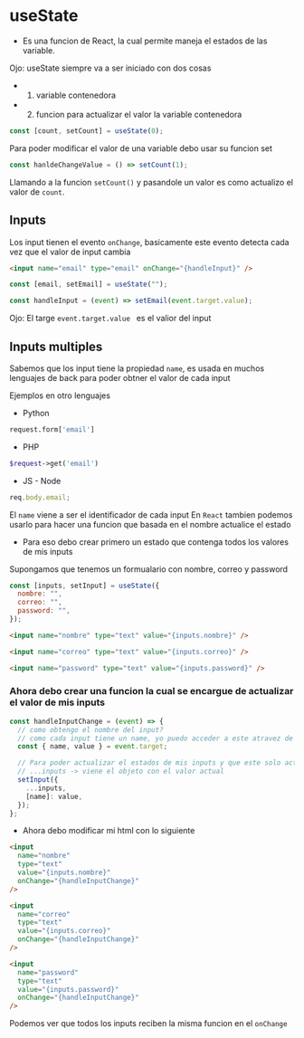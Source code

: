 # useState

- Es una funcion de React, la cual permite maneja el estados de las variable.

Ojo:
useState siempre va a ser iniciado con dos cosas

- 1. variable contenedora
- 2. funcion para actualizar el valor la variable contenedora

```jsx
const [count, setCount] = useState(0);
```

Para poder modificar el valor de una variable debo usar su funcion set

```jsx
const hanldeChangeValue = () => setCount(1);
```

Llamando a la funcion `setCount()` y pasandole un valor es como actualizo el valor de `count`.

## Inputs

Los input tienen el evento `onChange`, basicamente este evento detecta cada vez que el valor de input cambia

```html
<input name="email" type="email" onChange="{handleInput}" />
```

```jsx
const [email, setEmail] = useState("");

const handleInput = (event) => setEmail(event.target.value);
```

Ojo: El targe `event.target.value ` es el valior del input

## Inputs multiples

Sabemos que los input tiene la propiedad `name`, es usada en muchos lenguajes de back para poder obtner el valor de cada input

Ejemplos en otro lenguajes

- Python

```python
request.form['email']
```

- PHP

```php
$request->get('email')
```

- JS - Node

```js
req.body.email;
```

El `name` viene a ser el identificador de cada input
En `React` tambien podemos usarlo para hacer una funcion que basada en el nombre actualice el estado

- Para eso debo crear primero un estado que contenga todos los valores de mis inputs

Supongamos que tenemos un formualario con nombre, correo y password

```jsx
const [inputs, setInput] = useState({
  nombre: "",
  correo: "",
  password: "",
});
```

```html
<input name="nombre" type="text" value="{inputs.nombre}" />

<input name="correo" type="text" value="{inputs.correo}" />

<input name="password" type="text" value="{inputs.password}" />
```

### Ahora debo crear una funcion la cual se encargue de actualizar el valor de mis inputs

```jsx
const handleInputChange = (event) => {
  // como obtengo el nombre del input?
  // como cada input tiene un name, yo puedo acceder a este atravez de `event.target.name`
  const { name, value } = event.target;

  // Para poder actualizar el estados de mis inputs y que este solo actualice al que nombre que acabo recibir de pasamer a mi set un ...inputs
  // ...inputs -> viene el objeto con el valor actual
  setInput({
    ...inputs,
    [name]: value,
  });
};
```

- Ahora debo modificar mi html con lo siguiente

```html
<input
  name="nombre"
  type="text"
  value="{inputs.nombre}"
  onChange="{handleInputChange}"
/>

<input
  name="correo"
  type="text"
  value="{inputs.correo}"
  onChange="{handleInputChange}"
/>

<input
  name="password"
  type="text"
  value="{inputs.password}"
  onChange="{handleInputChange}"
/>
```

Podemos ver que todos los inputs reciben la misma funcion en el `onChange`
